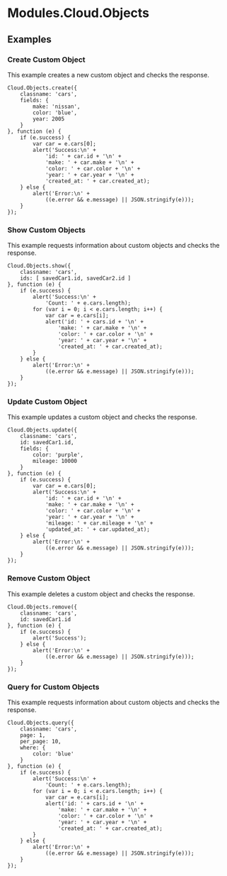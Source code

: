 # Modules.Cloud.Objects

<ProxySummary/>

## Examples

### Create Custom Object

This example creates a new custom object and checks the response.

    Cloud.Objects.create({
        classname: 'cars',
        fields: {
            make: 'nissan',
            color: 'blue',
            year: 2005
        }
    }, function (e) {
        if (e.success) {
            var car = e.cars[0];
            alert('Success:\n' +
                'id: ' + car.id + '\n' +
                'make: ' + car.make + '\n' +
                'color: ' + car.color + '\n' +
                'year: ' + car.year + '\n' +
                'created_at: ' + car.created_at);
        } else {
            alert('Error:\n' +
                ((e.error && e.message) || JSON.stringify(e)));
        }
    });

### Show Custom Objects

This example requests information about custom objects and checks the response.

    Cloud.Objects.show({
        classname: 'cars',
        ids: [ savedCar1.id, savedCar2.id ]
    }, function (e) {
        if (e.success) {
            alert('Success:\n' +
                'Count: ' + e.cars.length);
            for (var i = 0; i < e.cars.length; i++) {
                var car = e.cars[i];
                alert('id: ' + cars.id + '\n' +
                    'make: ' + car.make + '\n' +
                    'color: ' + car.color + '\n' +
                    'year: ' + car.year + '\n' +
                    'created_at: ' + car.created_at);
            }
        } else {
            alert('Error:\n' +
                ((e.error && e.message) || JSON.stringify(e)));
        }
    });

### Update Custom Object

This example updates a custom object and checks the response.

    Cloud.Objects.update({
        classname: 'cars',
        id: savedCar1.id,
        fields: {
            color: 'purple',
            mileage: 10000
        }
    }, function (e) {
        if (e.success) {
            var car = e.cars[0];
            alert('Success:\n' +
                'id: ' + car.id + '\n' +
                'make: ' + car.make + '\n' +
                'color: ' + car.color + '\n' +
                'year: ' + car.year + '\n' +
                'mileage: ' + car.mileage + '\n' +
                'updated_at: ' + car.updated_at);
        } else {
            alert('Error:\n' +
                ((e.error && e.message) || JSON.stringify(e)));
        }
    });

### Remove Custom Object

This example deletes a custom object and checks the response.

    Cloud.Objects.remove({
        classname: 'cars',
        id: savedCar1.id
    }, function (e) {
        if (e.success) {
            alert('Success');
        } else {
            alert('Error:\n' +
                ((e.error && e.message) || JSON.stringify(e)));
        }
    });

### Query for Custom Objects

This example requests information about custom objects and checks the response.

    Cloud.Objects.query({
        classname: 'cars',
        page: 1,
        per_page: 10,
        where: {
            color: 'blue'
        }
    }, function (e) {
        if (e.success) {
            alert('Success:\n' +
                'Count: ' + e.cars.length);
            for (var i = 0; i < e.cars.length; i++) {
                var car = e.cars[i];
                alert('id: ' + cars.id + '\n' +
                    'make: ' + car.make + '\n' +
                    'color: ' + car.color + '\n' +
                    'year: ' + car.year + '\n' +
                    'created_at: ' + car.created_at);
            }
        } else {
            alert('Error:\n' +
                ((e.error && e.message) || JSON.stringify(e)));
        }
    });

<ApiDocs/>
